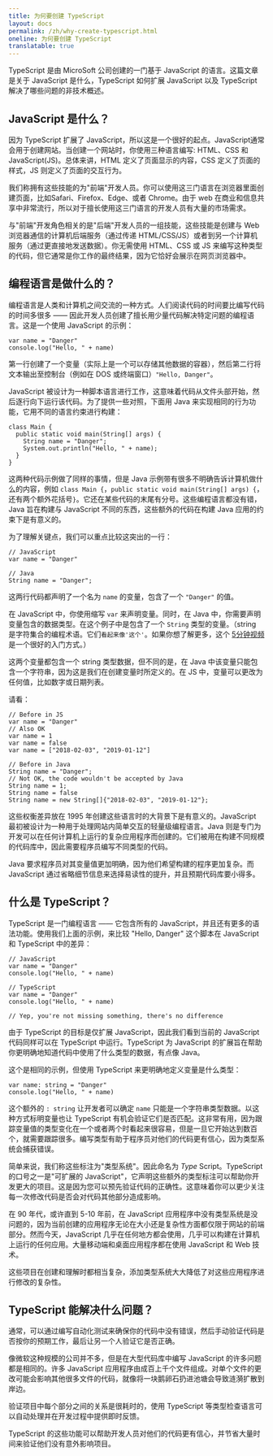 ```yaml
---
title: 为何要创建 TypeScript
layout: docs
permalink: /zh/why-create-typescript.html
oneline: 为何要创建 TypeScript
translatable: true
---
```


TypeScript 是由 MicroSoft 公司创建的一门基于 JavaScript 的语言。这篇文章是关于 JavaScript 是什么，TypeScript 如何扩展 JavaScript 以及 TypeScript 解决了哪些问题的非技术概述。

## JavaScript 是什么？

因为 TypeScript 扩展了 JavaScript，所以这是一个很好的起点。JavaScript通常会用于创建网站。当创建一个网站时，你使用三种语言编写: HTML、CSS 和 JavaScript(JS)。总体来讲，HTML 定义了页面显示的内容，CSS 定义了页面的样式，JS 则定义了页面的交互行为。

我们称拥有这些技能的为"前端"开发人员。你可以使用这三门语言在浏览器里面创建页面，比如Safari、Firefox、Edge、或者 Chrome。由于 web 在商业和信息共享中非常流行，所以对于擅长使用这三门语言的开发人员有大量的市场需求。

与"前端"开发角色相关的是"后端"开发人员的一组技能，这些技能是创建与 Web 浏览器通信的计算机后端服务（通过传递 HTML/CSS/JS）或者到另一个计算机服务（通过更直接地发送数据）。你无需使用 HTML、CSS 或 JS 来编写这种类型的代码，但它通常是你工作的最终结果，因为它恰好会展示在网页浏览器中。

## 编程语言是做什么的？

编程语言是人类和计算机之间交流的一种方式。人们阅读代码的时间要比编写代码的时间多很多 —— 因此开发人员创建了擅长用少量代码解决特定问题的编程语言。这是一个使用 JavaScript 的示例：

```shell
var name = "Danger"
console.log("Hello, " + name)
```

第一行创建了一个变量（实际上是一个可以存储其他数据的容器），然后第二行将文本输出至控制台（例如在 DOS 或终端窗口）`"Hello, Danger"`。

JavaScript 被设计为一种脚本语言进行工作，这意味着代码从文件头部开始，然后逐行向下运行该代码。为了提供一些对照，下面用 Java 来实现相同的行为功能，它用不同的语言约束进行构建：

```shell
class Main {
  public static void main(String[] args) {
    String name = "Danger";
    System.out.println("Hello, " + name);
  }
}
```

这两种代码示例做了同样的事情，但是 Java 示例带有很多不明确告诉计算机做什么的内容，例如 `class Main {`，`public static void main(String[] args) {`，还有两个额外花括号`}`。它还在某些代码的末尾有分号。这些编程语言都没有错，Java 旨在构建与 JavaScript 不同的东西，这些额外的代码在构建 Java 应用的约束下是有意义的。

为了理解关键点，我们可以重点比较这突出的一行：

```shell
// JavaScript
var name = "Danger"

// Java
String name = "Danger";
```

这两行代码都声明了一个名为 `name` 的变量，包含了一个 `"Danger"` 的值。

在 JavaScript 中，你使用缩写 `var` 来声明变量。同时，在 Java 中，你需要声明变量包含的数据类型。在这个例子中是包含了一个 `String` 类型的变量。（string 是字符集合的编程术语。它们`看起来像'这个'`。如果你想了解更多，这个 [5分钟视频](https://www.youtube.com/watch?v=czTWbdwbt7E) 是一个很好的入门方式。）

这两个变量都包含一个 string 类型数据，但不同的是，在 Java 中该变量只能包含一个字符串，因为这是我们在创建变量时所定义的。在 JS 中，变量可以更改为任何值，比如数字或日期列表。

请看：

```shell
// Before in JS
var name = "Danger"
// Also OK
var name = 1
var name = false
var name = ["2018-02-03", "2019-01-12"]

// Before in Java
String name = "Danger";
// Not OK, the code wouldn't be accepted by Java
String name = 1;
String name = false
String name = new String[]{"2018-02-03", "2019-01-12"};
```

这些权衡差异放在 1995 年创建这些语言时的大背景下是有意义的。JavaScript 最初被设计为一种用于处理网站内简单交互的轻量级编程语言。Java 则是专门为开发可以在任何计算机上运行的复杂应用程序而创建的。它们被用在构建不同规模的代码库中，因此需要程序员编写不同类型的代码。

Java 要求程序员对其变量值更加明确，因为他们希望构建的程序更加复杂。而 JavaScript 通过省略细节信息来选择易读性的提升，并且预期代码库要小得多。

## 什么是 TypeScript？

TypeScript 是一门编程语言 —— 它包含所有的 JavaScript，并且还有更多的语法功能。使用我们上面的示例，来比较 "Hello, Danger" 这个脚本在 JavaScript 和 TypeScript 中的差异：

```shell
// JavaScript
var name = "Danger"
console.log("Hello, " + name)

// TypeScript
var name = "Danger"
console.log("Hello, " + name)

// Yep, you're not missing something, there's no difference
```

由于 TypeScript 的目标是仅扩展 JavaScript，因此我们看到当前的 JavaScript 代码同样可以在 TypeScript 中运行。TypeScript 为 JavaScript 的扩展旨在帮助你更明确地知道代码中使用了什么类型的数据，有点像 Java。

这个是相同的示例，但使用 TypeScript 来更明确地定义变量是什么类型：

```shell
var name: string = "Danger"
console.log("Hello, " + name)
```

这个额外的 `: string` 让开发者可以确定 `name` 只能是一个字符串类型数据。以这种方式标明变量也让 TypeScript 有机会验证它们是否匹配。这非常有用，因为跟踪变量值的类型变化在一个或者两个时看起来很容易，但是一旦它开始达到数百个，就需要跟踪很多。编写类型有助于程序员对他们的代码更有信心，因为类型系统会捕获错误。

简单来说，我们称这些标注为"类型系统"。因此命名为 _Type_ Script。TypeScript 的口号之一是"可扩展的 JavaScript"，它声明这些额外的类型标注可以帮助你开发更大的项目。这是因为您可以预先验证代码的正确性。这意味着你可以更少关注每一次修改代码是否会对代码其他部分造成影响。

在 90 年代，或许直到 5-10 年前，在 JavaScript 应用程序中没有类型系统是没问题的，因为当前创建的应用程序无论在大小还是复杂性方面都仅限于网站的前端部分。然而今天，JavaScript 几乎在任何地方都会使用，几乎可以构建在计算机上运行的任何应用。大量移动端和桌面应用程序都在使用 JavaScript 和 Web 技术。

这些项目在创建和理解时都相当复杂，添加类型系统大大降低了对这些应用程序进行修改的复杂性。

## TypeScript 能解决什么问题？

通常，可以通过编写自动化测试来确保你的代码中没有错误，然后手动验证代码是否按你的预期工作，最后让另一个人验证它是否正确。

像微软这种规模的公司并不多，但是在大型代码库中编写 JavaScript 的许多问题都是相同的。许多 JavaScript 应用程序由成百上千个文件组成。对单个文件的更改可能会影响其他很多文件的代码，就像将一块鹅卵石扔进池塘会导致涟漪扩散到岸边。

验证项目中每个部分之间的关系是很耗时的，使用 TypeScript 等类型检查语言可以自动处理并在开发过程中提供即时反馈。

TypeScript 的这些功能可以帮助开发人员对他们的代码更有信心，并节省大量时间来验证他们没有意外影响项目。
